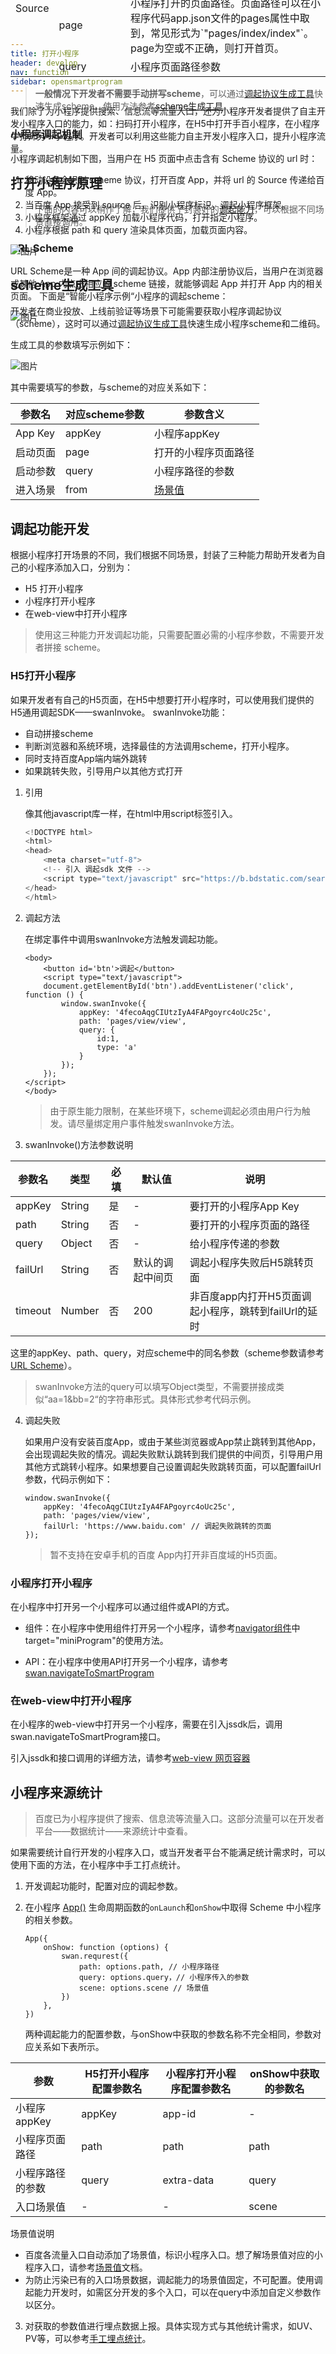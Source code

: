 ```yaml
---
title: 打开小程序
header: develop
nav: function
sidebar: opensmartprogram
---
```


我们除了为小程序提供搜索、信息流等流量入口，还为小程序开发者提供了自主开发小程序入口的能力，如：扫码打开小程序，在H5中打开手百小程序，在小程序中打开另一小程序。开发者可以利用这些能力自主开发小程序入口，提升小程序流量。

## 打开小程序原理

>下面的内容可以稍作了解，我们提供了封装好的[调起能力](#调起功能开发)，可以根据不同场景直接调用。

### URL Scheme

URL Scheme是一种 App 间的调起协议。App 内部注册协议后，当用户在浏览器或其他 App 内点击相应的 scheme 链接，就能够调起 App 并打开 App 内的相关页面。
下面是“智能小程序示例“小程序的调起scheme：

![图片](../../../img/web/opensmartprogram1.png)


<table style="margin-top: -750px;">
<table>
<tr>
    <td></td>
    <td>字段</td> 
    <td>说明</td>   
</tr>
<tr>
    <td>Sheme</td>
    <td>baiduboxapp</td> 
    <td>scheme协议。这部分表示使用百度App处理这个url。使用百度App打开小程序时，这部分保持不变。</td>   
</tr>
<tr>    
    <td rowspan="4"> Source</td>
    <td>swan</td>
    <td>小程序标识，保持不变。用来通知百度App调起小程序框架。</td>
</tr>
<tr>    
    <td>appKey</td>
    <td>想要打开的小程序appKey。</td>   
</tr>
<tr>     
    <td>page</td>
    <td>小程序打开的页面路径。页面路径可以在小程序代码app.json文件的pages属性中取到，常见形式为`"pages/index/index"`。page为空或不正确，则打开首页。</td>
</tr>
<tr>    
    <td>query</td>   
    <td>小程序页面路径参数</td>           
</tr>
</table>

> **一般情况下开发者不需要手动拼写scheme**，可以通过[调起协议生成工具](https://smartprogram.baidu.com/docs/html/qr-code/index.html#/)快速生成scheme，使用方法参考[scheme生成工具](#scheme生成工具)。

### 小程序调起机制

小程序调起机制如下图，当用户在 H5 页面中点击含有 Scheme 协议的 url 时：
1. 移动设备会识别 scheme 协议，打开百度 App，并将 url 的 Source 传递给百度 App。
2. 当百度 App 接受到 source 后，识别小程序标识，调起小程序框架。
3. 小程序框架通过 appKey 加载小程序代码，打开指定小程序。
4. 小程序根据 path 和 query 渲染具体页面，加载页面内容。

![图片](../../../img/web/opensmartprogram2.png)

##  scheme生成工具

开发者在商业投放、上线前验证等场景下可能需要获取小程序调起协议（scheme），这时可以通过[调起协议生成工具](https://smartprogram.baidu.com/docs/html/qr-code/index.html#/)快速生成小程序scheme和二维码。

生成工具的参数填写示例如下：

![图片](../../../img/web/opensmartprogram3.png)

其中需要填写的参数，与scheme的对应关系如下：

|参数名 |对应scheme参数| 参数含义 |
|---|---|---|
| App Key |appKey| 小程序appKey |
| 启动页面 |page | 打开的小程序页面路径 |
| 启动参数 |query | 小程序路径的参数|
| 进入场景 |from | [场景值](https://smartprogram.baidu.com/docs/data/scene/)  |

## 调起功能开发

根据小程序打开场景的不同，我们根据不同场景，封装了三种能力帮助开发者为自己的小程序添加入口，分别为：
* H5 打开小程序
* 小程序打开小程序
* 在web-view中打开小程序 

> 使用这三种能力开发调起功能，只需要配置必需的小程序参数，不需要开发者拼接 scheme。

### H5打开小程序

如果开发者有自己的H5页面，在H5中想要打开小程序时，可以使用我们提供的H5通用调起SDK——swanInvoke。
swanInvoke功能：

 - 自动拼接scheme
 - 判断浏览器和系统环境，选择最佳的方法调用scheme，打开小程序。
 - 同时支持百度App端内端外跳转
 - 如果跳转失败，引导用户以其他方式打开
 
1. 引用

    像其他javascript库一样，在html中用script标签引入。

    ```javascript
    <!DOCTYPE html>
    <html>
    <head>
        <meta charset="utf-8">
        <!-- 引入 调起sdk 文件 -->
        <script type="text/javascript" src="https://b.bdstatic.com/searchbox/icms/searchbox/js/swanInvoke.js?v=2019-06-04-13"></script>
    </head>
    </html>
    ```

2. 调起方法

    在绑定事件中调用swanInvoke方法触发调起功能。
    ```
    <body>
        <button id='btn'>调起</button>
        <script type="text/javascript">
        document.getElementById('btn').addEventListener('click', function () {
            window.swanInvoke({
                appKey: '4fecoAqgCIUtzIyA4FAPgoyrc4oUc25c',
                path: 'pages/view/view',
                query: {
                    id:1,
                    type: 'a'
                }
            });
        });
    </script>
    </body>
    ```
    >由于原生能力限制，在某些环境下，scheme调起必须由用户行为触发。请尽量绑定用户事件触发swanInvoke方法。

3. swanInvoke()方法参数说明

|参数名 | 类型 | 必填 | 默认值 | 说明 | 
|---|---|---|---|---|
| appKey | String | 是 | - | 要打开的小程序App Key | 
| path | String | 否 | - | 要打开的小程序页面的路径 | 
| query | Object | 否 | - | 给小程序传递的参数 | 
| failUrl | String | 否 | 默认的调起中间页 | 调起小程序失败后H5跳转页面 |
| timeout | Number | 否 | 200 | 非百度app内打开H5页面调起小程序，跳转到failUrl的延时 | 

这里的appKey、path、query，对应scheme中的同名参数（scheme参数请参考[URL Scheme](#url-scheme)）。
> swanInvoke方法的query可以填写Object类型，不需要拼接成类似“aa=1&bb=2“的字符串形式。具体形式参考代码示例。

4. 调起失败

    如果用户没有安装百度App，或由于某些浏览器或App禁止跳转到其他App，会出现调起失败的情况。调起失败默认跳转到我们提供的中间页，引导用户用其他方式跳转小程序。如果想要自己设置调起失败跳转页面，可以配置failUrl参数，代码示例如下：

    ```
    window.swanInvoke({
        appKey: '4fecoAqgCIUtzIyA4FAPgoyrc4oUc25c', 
        path: 'pages/view/view',
        failUrl: 'https://www.baidu.com' // 调起失败跳转的页面
    });
    ```

    > 暂不支持在安卓手机的百度 App内打开非百度域的H5页面。

### 小程序打开小程序

在小程序中打开另一个小程序可以通过组件或API的方式。

* 组件：在小程序中使用组件打开另一个小程序，请参考[navigator组件](/develop/component/nav/)中target="miniProgram"的使用方法。

* API：在小程序中使用API打开另一个小程序，请参考[swan.navigateToSmartProgram](https://smartprogram.baidu.com/docs/develop/api/open_smartprogram/#swan-navigateToSmartProgram/)

### 在web-view中打开小程序 

在小程序的web-view中打开另一个小程序，需要在引入jssdk后，调用swan.navigateToSmartProgram接口。

引入jssdk和接口调用的详细方法，请参考[web-view 网页容器](/develop/component/open_web-view//)

## 小程序来源统计
> 百度已为小程序提供了搜索、信息流等流量入口。这部分流量可以在开发者平台——数据统计——来源统计中查看。

如果需要统计自行开发的小程序入口，或当开发者平台不能满足统计需求时，可以使用下面的方法，在小程序中手工打点统计。

1. 开发调起功能时，配置对应的调起参数。

2. 在小程序 [App()](/develop/framework/app_service_register/) 生命周期函数的`onLaunch`和`onShow`中取得 Scheme 中小程序的相关参数。

   ```
   App({
       onShow: function (options) {
           swan.requrest({
               path: options.path, // 小程序路径
               query: options.query，// 小程序传入的参数
               scene: options.scene // 场景值
           })
       },
   })
   ```
   两种调起能力的配置参数，与onShow中获取的参数名称不完全相同，参数对应关系如下表所示。

|参数| H5打开小程序配置参数名  | 小程序打开小程序配置参数名 | onShow中获取的参数名|
|---|---|---|---|
| 小程序appKey | appKey | app-id | - |
| 小程序页面路径 | path  | path | path |
| 小程序路径的参数 | query | extra-data | query |
| 入口场景值 | - | - |scene|

   场景值说明
   * 百度各流量入口自动添加了场景值，标识小程序入口。想了解场景值对应的小程序入口，请参考[场景值](https://smartprogram.baidu.com/docs/data/scene/)文档。
   * 为防止污染已有的入口场景数据，调起能力的场景值固定，不可配置。使用调起能力开发时，如需区分开发的多个入口，可以在query中添加自定义参数作以区分。

3. 对获取的参数值进行埋点数据上报。具体实现方式与其他统计需求，如UV、PV等，可以参考[手工埋点统计](https://smartprogram.baidu.com/docs/data/performance-point/)。





